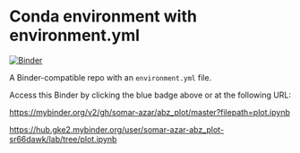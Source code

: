 # Conda environment with environment.yml

[![Binder](http://mybinder.org/badge_logo.svg)](https://mybinder.org/v2/gh/somar-azar/abz_plot/master?filepath=plot.ipynb)

A Binder-compatible repo with an `environment.yml` file.

Access this Binder by clicking the blue badge above or at the following URL:

https://mybinder.org/v2/gh/somar-azar/abz_plot/master?filepath=plot.ipynb

https://hub.gke2.mybinder.org/user/somar-azar-abz_plot-sr66dawk/lab/tree/plot.ipynb
